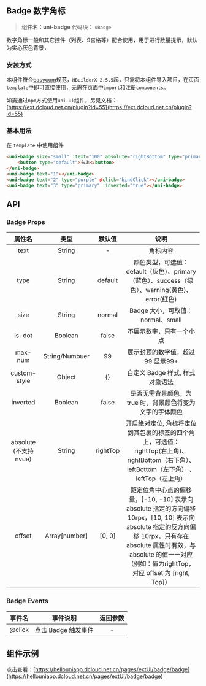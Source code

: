 

## Badge 数字角标
> **组件名：uni-badge**
> 代码块： `uBadge`


数字角标一般和其它控件（列表、9宫格等）配合使用，用于进行数量提示，默认为实心灰色背景，

### 安装方式

本组件符合[easycom](https://uniapp.dcloud.io/collocation/pages?id=easycom)规范，`HBuilderX 2.5.5`起，只需将本组件导入项目，在页面`template`中即可直接使用，无需在页面中`import`和注册`components`。

如需通过`npm`方式使用`uni-ui`组件，另见文档：[https://ext.dcloud.net.cn/plugin?id=55](https://ext.dcloud.net.cn/plugin?id=55)

### 基本用法

在 ``template`` 中使用组件

```html
<uni-badge size="small" :text="100" absolute="rightBottom" type="primary">
	<button type="default">右上</button>
</uni-badge>
<uni-badge text="1"></uni-badge>
<uni-badge text="2" type="purple" @click="bindClick"></uni-badge>
<uni-badge text="3" type="primary" :inverted="true"></uni-badge>

```


## API

### Badge Props

|属性名				|类型		|默认值	|说明																																														|
|:-:					|:-:		|:-:		|:-:																																														|
|text					|String	|-			|角标内容																																												|
|type					|String	|default|颜色类型，可选值：default（灰色）、primary（蓝色）、success（绿色）、warning(黄色)、error(红色)|
|size					|String	|normal	|Badge 大小，可取值：normal、small																															|
|is-dot				|Boolean|false	|不展示数字，只有一个小点																																				|
|max-num				|String/Numbuer|99	|展示封顶的数字值，超过 99 显示99+					|		
|custom-style	|Object	|		{}		|自定义 Badge 样式, 样式对象语法																																|
|inverted			|Boolean|false	|是否无需背景颜色，为 true 时，背景颜色将变为文字的字体颜色																			|
|absolute	(不支持 nvue)	|String|	rightTop|开启绝对定位, 角标将定位到其包裹的标签的四个角上，可选值： rightTop(右上角)、rightBottom（右下角）、leftBottom（左下角）	、leftTop（左上角）	|
|offset			|Array[number]|	[0, 0]|距定位角中心点的偏移量，[-10, -10] 表示向 absolute 指定的方向偏移 10rpx，[10, 10] 表示向 absolute 指定的反方向偏移 10rpx，只有存在 absolute 属性时有效，与absolute 的值一一对应（例如：值为rightTop， 对应 offset 为 [right, Top]）|

### Badge Events

|事件名	|事件说明			|返回参数	|
|:-:	|:-:				|:-:		|
|@click	|点击 Badge 触发事件| -			|




## 组件示例

点击查看：[https://hellouniapp.dcloud.net.cn/pages/extUI/badge/badge](https://hellouniapp.dcloud.net.cn/pages/extUI/badge/badge)